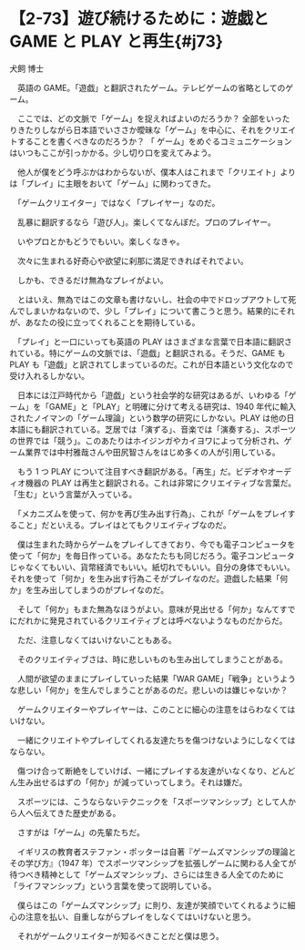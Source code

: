 # 【2-73】遊び続けるために：遊戯と GAME と PLAY と再生{#j73}

<div class="author">犬飼 博士</div>

　英語の GAME。「遊戯」と翻訳されたゲーム。テレビゲームの省略としてのゲーム。

　ここでは、どの文脈で「ゲーム」を捉えればよいのだろうか？ 全部をいったりきたりしながら日本語でいささか曖昧な「ゲーム」を中心に、それをクリエイトすることを書くべきなのだろうか？ 「 ゲーム」をめぐるコミュニケーションはいつもここが引っかかる。少し切り口を変えてみよう。

　他人が僕をどう呼ぶかはわからないが、僕本人はこれまで「クリエイト」よりは「プレイ」に主眼をおいて「ゲーム」に関わってきた。

　「ゲームクリエイター」ではなく「プレイヤー」なのだ。

　乱暴に翻訳するなら「遊び人」。楽しくてなんぼだ。プロのプレイヤー。

　いやプロとかもどうでもいい。楽しくなきゃ。

　次々に生まれる好奇心や欲望に刹那に満足できればそれでよい。

　しかも、できるだけ無為なプレイがよい。

　とはいえ、無為ではこの文章も書けないし、社会の中でドロップアウトして死んでしまいかねないので、少し「プレイ」について書こうと思う。結果的にそれが、あなたの役に立ってくれることを期待している。

　「プレイ」と一口にいっても英語の PLAY はさまざまな言葉で日本語に翻訳されている。特にゲームの文脈では、「遊戯」と翻訳される。そうだ、GAME も PLAY も「遊戯」と訳されてしまっているのだ。これが日本語という文化なので受け入れるしかない。

　日本には江戸時代から「遊戯」という社会学的な研究はあるが、いわゆる「ゲーム」を「GAME」と「PLAY」と明確に分けて考える研究は、1940 年代に輸入されたノイマンの「ゲーム理論」という数学の研究にしかない。PLAY は他の日本語にも翻訳されている。芝居では「演ずる」、音楽では「演奏する」、スポーツの世界では「競う」。このあたりはホイジンガやカイヨワによって分析され、ゲーム業界では中村雅哉さんや田尻智さんをはじめ多くの人が引用している。

　もう 1 つ PLAY について注目すべき翻訳がある。「再生」だ。ビデオやオーディオ機器の PLAY は再生と翻訳される。これは非常にクリエイティブな言葉だ。「生む」という言葉が入っている。

　「メカニズムを使って、何かを再び生み出す行為」、これが「ゲームをプレイすること」だといえる。プレイはとてもクリエイティブなのだ。

　僕は生まれた時からゲームをプレイしてきており、今でも電子コンピュータを使って「何か」を毎日作っている。あなたたちも同じだろう。電子コンピュータじゃなくてもいい、貨幣経済でもいい。紙切れでもいい。自分の身体でもいい。それを使って「何か」を生み出す行為こそがプレイなのだ。遊戯した結果「何か」を生み出してしまうのがプレイなのだ。

　そして「何か」もまた無為なほうがよい。意味が見出せる「何か」なんてすでにだれかに発見されているクリエイティブとは呼べないようなものだからだ。

　ただ、注意しなくてはいけないこともある。

　そのクリエイティブさは、時に悲しいものも生み出してしまうことがある。

　人間が欲望のままにプレイしていった結果「WAR GAME」「戦争」というような悲しい「何か」を生んでしまうことがあるのだ。悲しいのは嫌じゃないか？

　ゲームクリエイターやプレイヤーは、このことに細心の注意をはらわなくてはいけない。

　一緒にクリエイトやプレイしてくれる友達たちを傷つけないようにしなくてはならない。

　傷つけ合って断絶をしていけば、一緒にプレイする友達がいなくなり、どんどん生み出せるはずの「何か」が減っていってしまう。それは嫌だ。

　スポーツには、こうならないテクニックを「スポーツマンシップ」として人から人へ伝えてきた歴史がある。

　さすがは「ゲーム」の先輩たちだ。

　イギリスの教育者ステファン・ポッターは自著『ゲームズマンシップの理論とその学び方』（1947 年）でスポーツマンシップを拡張しゲームに関わる人全てが待つべき精神として「ゲームズマンシップ」、さらには生きる人全てのために「ライフマンシップ」という言葉を使って説明している。

　僕らはこの「ゲームズマンシップ」に則り、友達が笑顔でいてくれるように細心の注意を払い、自重しながらプレイをしなくてはいけないと思う。

　それがゲームクリエイターが知るべきことだと僕は思う。
